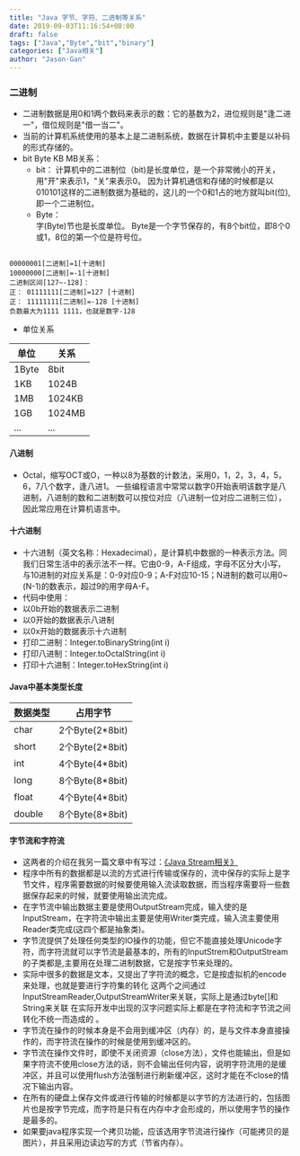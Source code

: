 ```yaml
---
title: "Java 字节、字符、二进制等关系"
date: 2019-09-03T11:16:54+08:00
draft: false
tags: ["Java","Byte","bit","binary"]
categories: ["Java相关"]
author: "Jason·Gan"
---  
```

### 二进制  
* 二进制数据是用0和1两个数码来表示的数：它的基数为2，进位规则是"逢二进一"，借位规则是"借一当二"。
* 当前的计算机系统使用的基本上是二进制系统，数据在计算机中主要是以补码的形式存储的。  
* bit Byte KB MB关系：  
    * bit：
    计算机中的二进制位（bit)是长度单位，是一个非常微小的开关，用"开"来表示1，"关"来表示0。
    因为计算机通信和存储的时候都是以010101这样的二进制数据为基础的，这儿的一个0和1占的地方就叫bit(位),即一个二进制位。  
    * Byte：  
    字(Byte)节也是长度单位。
    Byte是一个字节保存的，有8个bit位，即8个0或1，8位的第一个位是符号位。  
```  

00000001[二进制]=1[十进制] 
10000000[二进制]=-1[十进制]
二进制区间[127~-128]：
正： 01111111[二进制]=127 [十进制] 
正： 11111111[二进制]=-128 [十进制] 
负数最大为1111 1111，也就是数字-128

```  

* 单位关系  

|单位	|关系|
|----|----|
|1Byte	|8bit|
|1KB	|1024B|
|1MB	|1024KB|
|1GB	|1024MB|
|...|...|


#### 八进制  
* Octal，缩写OCT或O，一种以8为基数的计数法，采用0，1，2，3，4，5，6，7八个数字，逢八进1。
一些编程语言中常常以数字0开始表明该数字是八进制，八进制的数和二进制数可以按位对应（八进制一位对应二进制三位），因此常应用在计算机语言中。  

#### 十六进制  
* 十六进制（英文名称：Hexadecimal），是计算机中数据的一种表示方法。同我们日常生活中的表示法不一样。它由0-9，A-F组成，字母不区分大小写，与10进制的对应关系是：0-9对应0-9；A-F对应10-15；N进制的数可以用0~(N-1)的数表示，超过9的用字母A-F。  
* 代码中使用：  
* 以0b开始的数据表示二进制
* 以0开始的数据表示八进制
* 以0x开始的数据表示十六进制
* 打印二进制：Integer.toBinaryString(int i)
* 打印八进制：Integer.toOctalString(int i)
* 打印十六进制：Integer.toHexString(int i)  

#### Java中基本类型长度
|数据类型|占用字节|
|----|----|
|char|	2个Byte(2*8bit)|
|short	|2个Byte(2*8bit)|
|int	|4个Byte(4*8bit)|
|long	|8个Byte(8*8bit)|
|float	|4个Byte(4*8bit)|
|double	|8个Byte(8*8bit)|  

#### 字节流和字符流  
* 这两者的介绍在我另一篇文章中有写过：[《Java Stream相关》](/posts/java流/)  
* 程序中所有的数据都是以流的方式进行传输或保存的，流中保存的实际上是字节文件，程序需要数据的时候要使用输入流读取数据，而当程序需要将一些数据保存起来的时候，就要使用输出流完成。   
* 在字节流中输出数据主要是使用OutputStream完成，输入使的是InputStream，在字符流中输出主要是使用Writer类完成，输入流主要使用Reader类完成(这四个都是抽象类)。  
* 字节流提供了处理任何类型的IO操作的功能，但它不能直接处理Unicode字符，而字符流就可以字节流是最基本的，所有的InputStrem和OutputStream的子类都是,主要用在处理二进制数据，它是按字节来处理的。  
* 实际中很多的数据是文本，又提出了字符流的概念，它是按虚拟机的encode来处理，也就是要进行字符集的转化 这两个之间通过 InputStreamReader,OutputStreamWriter来关联，实际上是通过byte[]和String来关联 在实际开发中出现的汉字问题实际上都是在字符流和字节流之间转化不统一而造成的 。  
* 字节流在操作的时候本身是不会用到缓冲区（内存）的，是与文件本身直接操作的，而字符流在操作的时候是使用到缓冲区的。
* 字节流在操作文件时，即使不关闭资源（close方法），文件也能输出，但是如果字符流不使用close方法的话，则不会输出任何内容，说明字符流用的是缓冲区，并且可以使用flush方法强制进行刷新缓冲区，这时才能在不close的情况下输出内容。  
* 在所有的硬盘上保存文件或进行传输的时候都是以字节的方法进行的，包括图片也是按字节完成，而字符是只有在内存中才会形成的，所以使用字节的操作是最多的。
* 如果要java程序实现一个拷贝功能，应该选用字节流进行操作（可能拷贝的是图片），并且采用边读边写的方式（节省内存）。  

 
